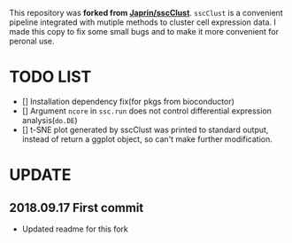 This repository was **forked from [Japrin/sscClust](https://github.com/Japrin/sscClust)**. `sscClust` is a convenient pipeline integrated with mutiple methods to cluster cell expression data. I made this copy to fix some small bugs and to make it more convenient for peronal use.

# TODO LIST

- [] Installation dependency fix(for pkgs from bioconductor)
- [] Argument `ncore` in `ssc.run` does not control differential expression analysis(`do.DE`)
- [] t-SNE plot generated by sscClust was printed to standard output, instead of return a ggplot object, so can't make further modification.


# UPDATE

## 2018.09.17 First commit
- Updated readme for this fork